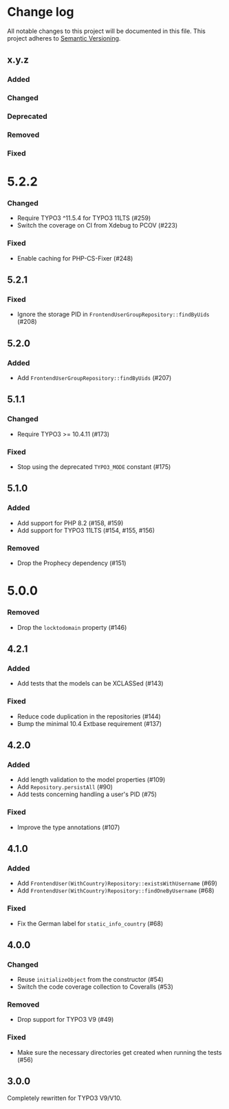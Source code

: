 # Change log

All notable changes to this project will be documented in this file.
This project adheres to [Semantic Versioning](https://semver.org/).

## x.y.z

### Added

### Changed

### Deprecated

### Removed

### Fixed

# 5.2.2

### Changed
- Require TYPO3 ^11.5.4 for TYPO3 11LTS (#259)
- Switch the coverage on CI from Xdebug to PCOV (#223)

### Fixed
- Enable caching for PHP-CS-Fixer (#248)

## 5.2.1

### Fixed
- Ignore the storage PID in `FrontendUserGroupRepository::findByUids` (#208)

## 5.2.0

### Added
- Add `FrontendUserGroupRepository::findByUids` (#207)

## 5.1.1

### Changed
- Require TYPO3 >= 10.4.11 (#173)

### Fixed
- Stop using the deprecated `TYPO3_MODE` constant (#175)

## 5.1.0

### Added
- Add support for PHP 8.2 (#158, #159)
- Add support for TYPO3 11LTS (#154, #155, #156)

### Removed
- Drop the Prophecy dependency (#151)

# 5.0.0

### Removed
- Drop the `locktodomain` property (#146)

## 4.2.1

### Added
- Add tests that the models can be XCLASSed (#143)

### Fixed
- Reduce code duplication in the repositories (#144)
- Bump the minimal 10.4 Extbase requirement (#137)

## 4.2.0

### Added
- Add length validation to the model properties (#109)
- Add `Repository.persistAll` (#90)
- Add tests concerning handling a user's PID (#75)

### Fixed
- Improve the type annotations (#107)

## 4.1.0

### Added
- Add `FrontendUser(WithCountry)Repository::existsWithUsername` (#69)
- Add `FrontendUser(WithCountry)Repository::findOneByUsername` (#68)

### Fixed
- Fix the German label for `static_info_country` (#68)

## 4.0.0

### Changed
- Reuse `initializeObject` from the constructor (#54)
- Switch the code coverage collection to Coveralls (#53)

### Removed
- Drop support for TYPO3 V9 (#49)

### Fixed
- Make sure the necessary directories get created when running the tests (#56)

## 3.0.0

Completely rewritten for TYPO3 V9/V10.
